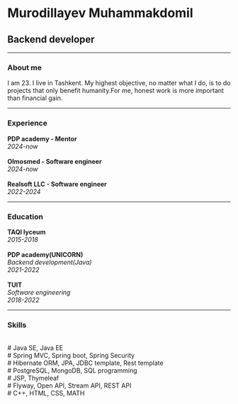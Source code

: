 <h1>Murodillayev Muhammakdomil</h1>
<h2>Backend developer</h2>
<hr>
<h3>About me</h3>
<p>I am 23. I live in Tashkent. My highest objective, no matter what I do, is to do projects that only
benefit humanity.For me, honest work is more important than financial gain.</p>
<hr>
<h3>Experience</h3>
<b>PDP academy - Mentor</b>
<br><i> 2024-now</i>
<br>
<br><b>Olmosmed - Software engineer</b>
<br><i>2024-now</i>
<br>
<br>
<b>Realsoft LLC - Software engineer</b>
<br><i> 2022-2024</i>
<hr>
<h3>Education</h3>
<b>TAQI lyceum</b>
<br><i> 2015-2018</i>
<br>
<br><b>PDP academy(UNICORN)</b>
<br><i>Backend development(Java)</i>
<br><i>2021-2022</i>
<br>
<br>
<b>TUIT</b>
<br><i>Software engineering</i>
<br><i> 2018-2022</i>
<hr>
<h3>Skills</h3>
<br># Java SE, Java EE
<br># Spring MVC, Spring boot, Spring Security
<br># Hibernate ORM, JPA, JDBC template, Rest template
<br># PostgreSQL, MongoDB, SQL programming
<br># JSP, Thymeleaf
<br># Flyway, Open API, Stream API, REST API
<br># C++, HTML, CSS, MATH
<!--
**MuhammadkomilMurodillayev/MuhammadkomilMurodillayev** is a ✨ _special_ ✨ repository because its `README.md` (this file) appears on your GitHub profile.

Here are some ideas to get you started:

- 🔭 I’m currently working on ...
- 🌱 I’m currently learning ...
- 👯 I’m looking to collaborate on ...
- 🤔 I’m looking for help with ...
- 💬 Ask me about ...
- 📫 How to reach me: ...
- 😄 Pronouns: ...
- ⚡ Fun fact: ...
-->
